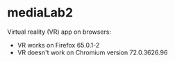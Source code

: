 # mediaLab2

Virtual reality (VR) app on browsers:

- VR works on Firefox 65.0.1-2
- VR doesn't work on Chromium version 72.0.3626.96

